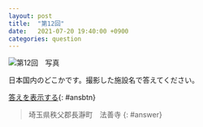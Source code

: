 ```yaml
---
layout: post
title:  "第12回"
date:   2021-07-20 19:40:00 +0900
categories: question
---
```


![第12回　写真](/kokodoko/images/q12.jpg)

日本国内のどこかです。撮影した施設名で答えてください。

[答えを表示する](javascript:void(0)){: #ansbtn}

>埼玉県秩父郡長瀞町　法善寺
{: #answer}
